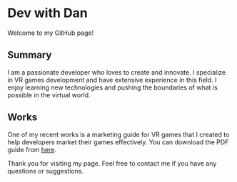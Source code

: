 # Dev with Dan

Welcome to my GitHub page! 

## Summary

I am a passionate developer who loves to create and innovate. I specialize in VR games development and have extensive experience in this field. I enjoy learning new technologies and pushing the boundaries of what is possible in the virtual world.

## Works

One of my recent works is a marketing guide for VR games that I created to help developers market their games effectively. You can download the PDF guide from [here](https://github.com/danplayswith/danplayswith.github.io/blob/main/VR%20GAMES%20MARKETING%20GUIDE.pdf).

Thank you for visiting my page. Feel free to contact me if you have any questions or suggestions.
